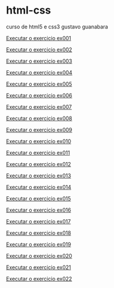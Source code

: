 # html-css
 curso de html5 e css3 gustavo guanabara


<a href="https://eduardomirandacintra.github.io/html-css/Exercicios/ex001/index.html" target="_blank" rel="next">Executar o exercicio ex001</a>

<a href="https://eduardomirandacintra.github.io/html-css/Exercicios/ex002/index.html" target="_blank" rel="next">Executar o exercicio ex002</a>

<a href="https://eduardomirandacintra.github.io/html-css/Exercicios/ex003/index.html" target="_blank" rel="next">Executar o exercicio ex003</a>

<a href="https://eduardomirandacintra.github.io/html-css/Exercicios/ex004/index.html" target="_blank" rel="next">Executar o exercicio ex004</a>

<a href="https://eduardomirandacintra.github.io/html-css/Exercicios/ex005/index.html" target="_blank" rel="next">Executar o exercicio ex005</a>

<a href="https://eduardomirandacintra.github.io/html-css/Exercicios/ex006/index.html" target="_blank" rel="next">Executar o exercicio ex006</a>

<a href="https://eduardomirandacintra.github.io/html-css/Exercicios/ex007/index.html" target="_blank" rel="next">Executar o exercicio ex007</a>

<a href="https://eduardomirandacintra.github.io/html-css/Exercicios/ex008/index.html" target="_blank" rel="next">Executar o exercicio ex008</a>

<a href="https://eduardomirandacintra.github.io/html-css/Exercicios/ex009/index.html" target="_blank" rel="next">Executar o exercicio ex009</a>

<a href="https://eduardomirandacintra.github.io/html-css/Exercicios/ex010/index.html" target="_blank" rel="next">Executar o exercicio ex010</a>

<a href="https://eduardomirandacintra.github.io/html-css/Exercicios/ex011/index.html" target="_blank" rel="next">Executar o exercicio ex011</a>

<a href="https://eduardomirandacintra.github.io/html-css/Exercicios/ex012/index.html" target="_blank" rel="next">Executar o exercicio ex012</a>

<a href="https://eduardomirandacintra.github.io/html-css/Exercicios/ex013/index.html" target="_blank" rel="next">Executar o exercicio ex013</a>

<a href="https://eduardomirandacintra.github.io/html-css/Exercicios/ex014/index.html" target="_blank" rel="next">Executar o exercicio ex014</a>

<a href="https://eduardomirandacintra.github.io/html-css/Exercicios/ex015/index.html" target="_blank" rel="next">Executar o exercicio ex015</a>

<a href="https://eduardomirandacintra.github.io/html-css/Exercicios/ex016/index.html" target="_blank" rel="next">Executar o exercicio ex016</a>

<a href="https://eduardomirandacintra.github.io/html-css/Exercicios/ex017/index.html" target="_blank" rel="next">Executar o exercicio ex017</a>

<a href="https://eduardomirandacintra.github.io/html-css/Exercicios/ex018/index.html" target="_blank" rel="next">Executar o exercicio ex018</a>

<a href="https://eduardomirandacintra.github.io/html-css/Exercicios/ex019/index.html" target="_blank" rel="next">Executar o exercicio ex019</a>

<a href="https://eduardomirandacintra.github.io/html-css/Exercicios/ex020/index.html" target="_blank" rel="next">Executar o exercicio ex020</a>

<a href="https://eduardomirandacintra.github.io/html-css/Exercicios/ex021/index.html" target="_blank" rel="next">Executar o exercicio ex021</a>

<a href="https://eduardomirandacintra.github.io/html-css/Exercicios/ex022/index.html" target="_blank" rel="next">Executar o exercicio ex022</a>